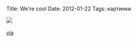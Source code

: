 Title: We're cool
Date: 2012-01-22
Tags: картинки

<div class="text"><img src="http://dl.dropbox.com/u/140528/site/we-re-cool.jpg" /><br /><br />
<a href="http://thisisnthappiness.com/post/16241971072/calvin-and-hobbes">via</a></div>
